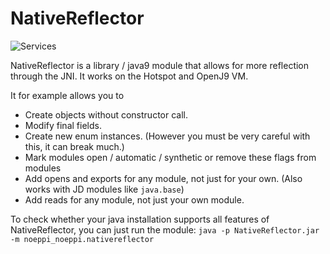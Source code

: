 # NativeReflector

![Services](https://img.shields.io/static/v1?label=Java&message=16&color=yellow&style=flat)

NativeReflector is a library / java9 module that allows for more reflection through the JNI. It works on the Hotspot and OpenJ9 VM.

It for example allows you to

  * Create objects without constructor call.
  * Modify final fields.
  * Create new enum instances. (However you must be very careful with this, it can break much.)
  * Mark modules open / automatic / synthetic or remove these flags from modules
  * Add opens and exports for any module, not just for your own. (Also works with JD modules like `java.base`)
  * Add reads for any module, not just your own module.

To check whether your java installation supports all features of NativeReflector, you can just run the module: `java -p NativeReflector.jar -m noeppi_noeppi.nativereflector`